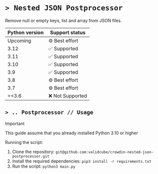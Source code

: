 # `> Nested JSON Postprocessor`

Remove null or empty keys, list and array from JSON files.

| Python version | Support status   |
| -------------- | ---------------- |
| Upcoming       | ⚙️ Best effort   |
| 3.12           | ✅ Supported     |
| 3.11           | ✅ Supported     |
| 3.10           | ✅ Supported     |
| 3.9            | ✅ Supported     |
| 3.8            | ⚙️ Best effort   |
| 3.7            | ⚙️ Best effort   |
| =<3.6          | ❌ Not Supported |

## `> .. Postprocessor // Usage`

> [!IMPORTANT]  
> This guide assume that you already installed Python 3.10 or higher

Running the script:

1. Clone the repository: `git@github.com:validcube/crowdin-nested-json-postprocessor.git`
2. Install the required dependencies: `pip3 install -r requirements.txt`
3. Run the script: `python3 main.py`
